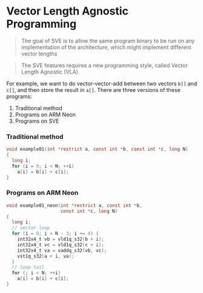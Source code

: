 # Vector Length Agnostic Programming

> The goal of SVE is to allow the same program binary to be run on any implementation of the architecture, which might implement different vector lengths

> The SVE features requires a new programming style, called Vector Length Agnostic \(VLA\).

For example, we want to do vector-vector-add between two vectors `b[]` and `c[]`, and then store the result in `a[]`. There are three versions of these programs:

1. Traditional method
2. Programs on ARM Neon
3. Programs on SVE

### Traditional method

```c
void example01(int *restrict a, const int *b, const int *c, long N)
{
  long i;
  for (i = 0; i < N; ++i)
    a[i] = b[i] + c[i];
}
```

### Programs on ARM Neon

```c
void example01_neon(int *restrict a, const int *b,
                    const int *c, long N)
{
  long i;
  // vector loop
  for (i = 0; i < N - 3; i += 4) {
    int32x4_t vb = vld1q_s32(b + i);
    int32x4_t vc = vld1q_s32(c + i);
    int32x4_t va = vaddq_s32(vb, vc);
    vst1q_s32(a + i, va);
  }
  // loop tail
  for (; i < N; ++i)
    a[i] = b[i] + c[i];
}

```

